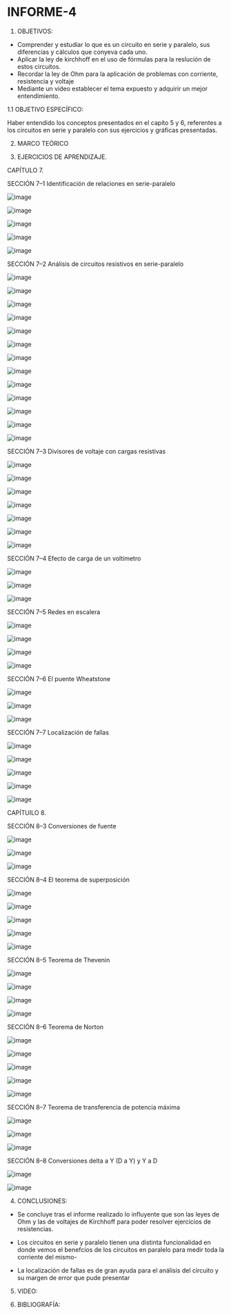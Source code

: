 # INFORME-4

1. OBJETIVOS:

- Comprender y estudiar lo que es un circuito en serie y paralelo, sus diferencias y cálculos que conyeva cada uno.
- Aplicar la ley de kirchhoff en el uso de fórmulas para la reslución de estos circuitos.
- Recordar la ley de Ohm para la aplicación de problemas con corriente, resistencia y voltaje
- Mediante un video establecer el tema expuesto y adquirir un mejor entendimiento.

1.1 OBJETIVO ESPECÍFICO:

Haber entendido los conceptos presentados en el capíto 5 y 6, referentes a los circuitos en serie y paralelo con sus ejercicios y gráficas presentadas.

2. MARCO TEÓRICO



3. EJERCICIOS DE APRENDIZAJE.

CAPÍTULO 7.

SECCIÓN 7–1 Identificación de relaciones en serie-paralelo

![image](https://user-images.githubusercontent.com/117920423/207450838-035a3957-50fb-4579-b66f-d0e4cef64107.png)

![image](https://user-images.githubusercontent.com/117920423/207450884-787c5050-7732-4d5b-8267-87a11ce0bc91.png)



![image](https://user-images.githubusercontent.com/117920423/207451008-56892c3b-d84c-492a-9cfc-fae2c9fe2fe0.png)



![image](https://user-images.githubusercontent.com/117920423/207451090-23ba5ccb-fab4-4580-900a-608f8fac5b70.png)

![image](https://user-images.githubusercontent.com/117920423/207451121-f7597503-c00b-4abd-a7ca-2cc7e6007c30.png)



SECCIÓN 7–2 Análisis de circuitos resistivos en serie-paralelo

![image](https://user-images.githubusercontent.com/117920423/207451203-2d4831c5-e508-4fb3-af29-cdd1a9c2cc01.png)



![image](https://user-images.githubusercontent.com/117920423/207451245-6e3f3ace-7f15-4e47-b8ec-197f87aeb3c8.png)

![image](https://user-images.githubusercontent.com/117920423/207451336-fb23ac80-a711-4a44-b5e4-169b8fdeb507.png)



![image](https://user-images.githubusercontent.com/117920423/207451416-39e3b038-6ee4-426f-9e1d-ebab15340f3e.png)



![image](https://user-images.githubusercontent.com/117920423/207451473-cfce12eb-fe5a-4bd3-a0f1-e6c0ce736f6d.png)

![image](https://user-images.githubusercontent.com/117920423/207451503-05e22863-2c73-40be-b287-eb38269d328a.png)



![image](https://user-images.githubusercontent.com/117920423/207451539-2b800bd5-5a4e-4082-8496-8fcc713381cb.png)

![image](https://user-images.githubusercontent.com/117920423/207451595-28bea001-a77a-433e-89de-62ff8d6945a0.png)



![image](https://user-images.githubusercontent.com/117920423/207451625-bd5fc01e-c265-4b60-9291-211140d9edfa.png)

![image](https://user-images.githubusercontent.com/117920423/207451686-747ad422-c740-4687-82cb-1fc1cec1ace4.png)



![image](https://user-images.githubusercontent.com/117920423/207451764-04fae4ab-9274-4c22-aff8-66556e3508e1.png)



![image](https://user-images.githubusercontent.com/117920423/207451852-3220f3b6-372d-4470-95b9-ab30a8895c7f.png)



![image](https://user-images.githubusercontent.com/117920423/207451910-5bb0576a-d822-4760-9814-6518b52749a5.png)



SECCIÓN 7–3 Divisores de voltaje con cargas resistivas

![image](https://user-images.githubusercontent.com/117920423/207451992-21006608-80ec-45f7-a13b-ea85f63306c9.png)



![image](https://user-images.githubusercontent.com/117920423/207452047-fe66f3a4-d2a1-42bf-9ca0-cd3b37cff662.png)

![image](https://user-images.githubusercontent.com/117920423/207452076-db3e969e-b1e8-4732-af11-8506450fbfd3.png)



![image](https://user-images.githubusercontent.com/117920423/207452111-edecc5ca-7a57-48b3-8b52-55e2f1187fd7.png)

![image](https://user-images.githubusercontent.com/117920423/207452135-3014e5bb-7fce-43f6-abe5-99f8484c4622.png)



![image](https://user-images.githubusercontent.com/117920423/207452428-f87f99d9-ca86-40b2-a9be-54d9c37dd617.png)



![image](https://user-images.githubusercontent.com/117920423/207452469-1ad6f921-61e6-40a3-9c45-3e0f34436ba8.png)



SECCIÓN 7–4 Efecto de carga de un voltímetro

![image](https://user-images.githubusercontent.com/117920423/207452539-62bcbd59-dac7-46d8-bb7f-9578881efbfb.png)



![image](https://user-images.githubusercontent.com/117920423/207452597-e86041b7-ad40-4e99-80ee-37362b5f3a1c.png)

![image](https://user-images.githubusercontent.com/117920423/207452706-0b9adb49-e170-4652-89b3-fdff224f65ef.png)



SECCIÓN 7–5 Redes en escalera

![image](https://user-images.githubusercontent.com/117920423/207452790-ec4b7c72-d77d-4a97-9362-5d3ec7ed1b34.png)

![image](https://user-images.githubusercontent.com/117920423/207452817-82b3c3b3-bb55-4feb-b7bb-b4d5f1c2e1be.png)



![image](https://user-images.githubusercontent.com/117920423/207452888-04a20a7f-0af7-496a-832a-66e09ef314ed.png)



![image](https://user-images.githubusercontent.com/117920423/207452911-5878430f-f2aa-4ce5-82a9-91b3a9d2a0ec.png)



SECCIÓN 7–6 El puente Wheatstone

![image](https://user-images.githubusercontent.com/117920423/207453060-328fbc7b-7643-4d6e-9d96-dba85a121550.png)



![image](https://user-images.githubusercontent.com/117920423/207453096-5407be35-d304-4421-ade2-394bb33f927f.png)

![image](https://user-images.githubusercontent.com/117920423/207453119-d56d9990-7a9e-4432-b50c-43c14472c076.png)



SECCIÓN 7–7 Localización de fallas

![image](https://user-images.githubusercontent.com/117920423/207453273-9e2b1ab7-078d-4aa2-9fd9-a989144c83c8.png)

![image](https://user-images.githubusercontent.com/117920423/207453311-6f5bed55-0d19-4483-af6f-751348aa2886.png)



![image](https://user-images.githubusercontent.com/117920423/207453385-b4138b23-7696-40f2-b9c0-93ac35839b5d.png)



![image](https://user-images.githubusercontent.com/117920423/207453439-3d7aa7d4-010e-4e4f-af2d-1ce8cba9148d.png)

![image](https://user-images.githubusercontent.com/117920423/207453460-4dc35bbd-d492-4832-95a8-64bdda9b02df.png)




CAPÍTUILO 8.

SECCIÓN 8–3 Conversiones de fuente

![image](https://user-images.githubusercontent.com/117920423/207484141-adcc0bbc-f00b-4620-ad88-c64926a02d3d.png)



![image](https://user-images.githubusercontent.com/117920423/207484234-758b06b9-f50b-439a-a8ce-f52f783a7b4c.png)



![image](https://user-images.githubusercontent.com/117920423/207484261-f184c83c-0d66-41d9-adda-888c5edbea38.png)



SECCIÓN 8–4 El teorema de superposición

![image](https://user-images.githubusercontent.com/117920423/207484328-7e466d51-2433-4ea3-b0c1-f631cb28e378.png)



![image](https://user-images.githubusercontent.com/117920423/207484377-cabc2e14-0c1b-4e5e-8e38-a2e6444a5cc5.png)



![image](https://user-images.githubusercontent.com/117920423/207484497-92b9180d-3d58-41d1-a903-c90d9e512a67.png)



![image](https://user-images.githubusercontent.com/117920423/207488571-8d8f11a3-05c8-4e4a-932a-85a5b1af8925.png)

![image](https://user-images.githubusercontent.com/117920423/207488595-86ccd6ff-b990-4e3a-ba33-f74d5a3bc6e6.png)



SECCIÓN 8–5 Teorema de Thevenin

![image](https://user-images.githubusercontent.com/117920423/207488669-7f1c1841-ce3b-4d13-8fa3-5515b8ec727c.png)



![image](https://user-images.githubusercontent.com/117920423/207488732-baf09904-9f5d-46a9-97cc-ea721c49a749.png)



![image](https://user-images.githubusercontent.com/117920423/207488753-bf575bca-05bc-4076-bbbc-0efa698e5486.png)



![image](https://user-images.githubusercontent.com/117920423/207488791-4d477789-fc1a-4a92-8727-b1c0afe7190c.png)



SECCIÓN 8–6 Teorema de Norton

![image](https://user-images.githubusercontent.com/117920423/207488856-dae4c78e-100d-4915-b9ca-11442f8a5233.png)

![image](https://user-images.githubusercontent.com/117920423/207488896-bd838c92-fa51-4ec7-8acd-83574f2a7c91.png)



![image](https://user-images.githubusercontent.com/117920423/207488950-529892ea-9846-4586-bc38-b09335740c91.png)

![image](https://user-images.githubusercontent.com/117920423/207488991-a49c4b43-f45e-4be0-b27d-76140958a61e.png)



![image](https://user-images.githubusercontent.com/117920423/207489036-a25c4af7-cef5-4073-b1fd-5dd033b91db5.png)



SECCIÓN 8–7 Teorema de transferencia de potencia máxima

![image](https://user-images.githubusercontent.com/117920423/207489098-fde3fd9a-543f-4859-86db-1cd85c2d56bc.png)



![image](https://user-images.githubusercontent.com/117920423/207489113-305e33d8-a890-42d6-85ae-4aa856b83efb.png)

![image](https://user-images.githubusercontent.com/117920423/207489136-cdb40054-b4e9-44e7-89f4-7ada15d5fc4c.png)



SECCIÓN 8–8 Conversiones delta a Y (D a Y) y Y a D

![image](https://user-images.githubusercontent.com/117920423/207489190-6fb43c87-80db-444b-8ac2-bef702e57229.png)



![image](https://user-images.githubusercontent.com/117920423/207489210-cad604cf-1b26-49d6-95ff-5ab26b6cd093.png)












































4. CONCLUSIONES:

- Se concluye tras el informe realizado lo influyente que son las leyes de Ohm y las de voltajes de Kirchhoff para poder resolver ejercicios de resistencias.

- Los circuitos en serie y paralelo tienen una distinta funcionalidad en donde vemos el benefcios de los circuitos en paralelo para medir toda la corriente del mismo-

- La localización de fallas es de gran ayuda para el análisis del circuito y su margen de error que pude presentar

5. VIDEO: 

6. BIBLIOGRAFÍA:

